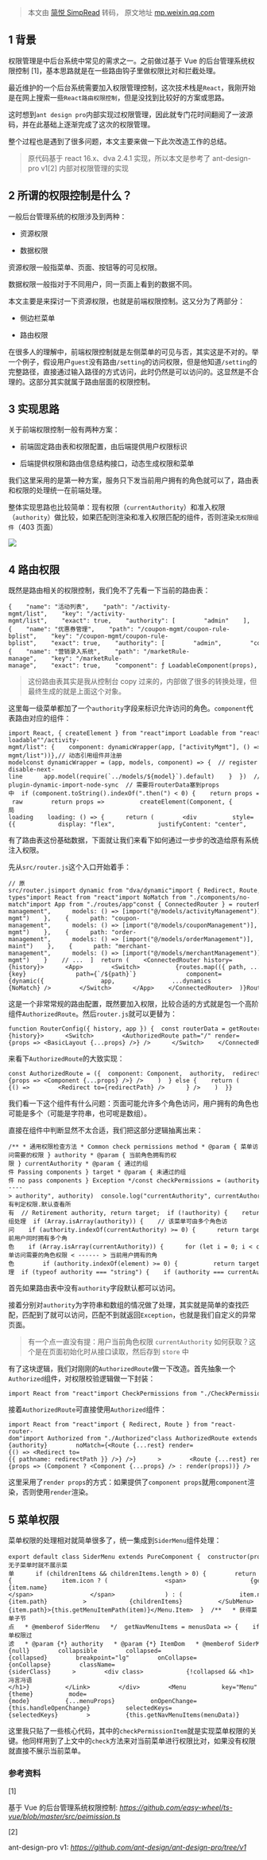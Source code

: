 > 本文由 [简悦 SimpRead](http://ksria.com/simpread/) 转码， 原文地址 [mp.weixin.qq.com](https://mp.weixin.qq.com/s/yPNRbCunoAjNwPD472nXFg)

1 背景
----

权限管理是中后台系统中常见的需求之一。之前做过基于 Vue 的后台管理系统权限控制 [1]，基本思路就是在一些路由钩子里做权限比对和拦截处理。

最近维护的一个后台系统需要加入权限管理控制，这次技术栈是`React`，我刚开始是在网上搜索一些`React路由权限控制`，但是没找到比较好的方案或思路。

这时想到`ant design pro`内部实现过权限管理，因此就专门花时间翻阅了一波源码，并在此基础上逐渐完成了这次的权限管理。

整个过程也是遇到了很多问题，本文主要来做一下此次改造工作的总结。

> 原代码基于 react 16.x、dva 2.4.1 实现，所以本文是参考了 ant-design-pro v1[2] 内部对权限管理的实现

2 所谓的权限控制是什么？
-------------

一般后台管理系统的权限涉及到两种：

*   资源权限
    
*   数据权限
    

资源权限一般指菜单、页面、按钮等的可见权限。

数据权限一般指对于不同用户，同一页面上看到的数据不同。

本文主要是来探讨一下资源权限，也就是前端权限控制。这又分为了两部分：

*   侧边栏菜单
    
*   路由权限
    

在很多人的理解中，前端权限控制就是左侧菜单的可见与否，其实这是不对的。举一个例子，假设用户`guest`没有路由`/setting`的访问权限，但是他知道`/setting`的完整路径，直接通过输入路径的方式访问，此时仍然是可以访问的。这显然是不合理的。这部分其实就属于路由层面的权限控制。

3 实现思路
------

关于前端权限控制一般有两种方案：

*   前端固定路由表和权限配置，由后端提供用户权限标识
    
*   后端提供权限和路由信息结构接口，动态生成权限和菜单
    

我们这里采用的是第一种方案，服务只下发当前用户拥有的角色就可以了，路由表和权限的处理统一在前端处理。

整体实现思路也比较简单：现有权限（`currentAuthority`）和准入权限（`authority`）做比较，如果匹配则渲染和准入权限匹配的组件，否则渲染`无权限组件`（403 页面）

![](https://mmbiz.qpic.cn/mmbiz_png/DByMFBAKmy56ftmApH0Gxtu8nx4vQmBibwZ1z5G0EE6KgF2SNTtPDznHHjyRX7ObLqTgQHydib1j7rxZLxCibk6lA/640?wx_fmt=png)

4 路由权限
------

既然是路由相关的权限控制，我们免不了先看一下当前的路由表：

```
{    "name": "活动列表",    "path": "/activity-mgmt/list",    "key": "/activity-mgmt/list",    "exact": true,    "authority": [        "admin"    ],    "component": ƒ LoadableComponent(props),    "inherited": false,    "hideInBreadcrumb": false},{    "name": "优惠券管理",    "path": "/coupon-mgmt/coupon-rule-bplist",    "key": "/coupon-mgmt/coupon-rule-bplist",    "exact": true,    "authority": [        "admin",        "coupon"    ],    "component": ƒ LoadableComponent(props),    "inherited": true,    "hideInBreadcrumb": false},{    "name": "营销录入系统",    "path": "/marketRule-manage",    "key": "/marketRule-manage",    "exact": true,    "component": ƒ LoadableComponent(props),    "inherited": true,    "hideInBreadcrumb": false}
```

> 这份路由表其实是我从控制台 copy 过来的，内部做了很多的转换处理，但最终生成的就是上面这个对象。

这里每一级菜单都加了一个`authority`字段来标识允许访问的角色。`component`代表路由对应的组件：

```
import React, { createElement } from "react"import Loadable from "react-loadable""/activity-mgmt/list": {    component: dynamicWrapper(app, ["activityMgmt"], () => import("../routes/activity-mgmt/list"))},// 动态引用组件并注册modelconst dynamicWrapper = (app, models, component) => {  // register models  models.forEach(model => {    if (modelNotExisted(app, model)) {      // eslint-disable-next-line      app.model(require(`../models/${model}`).default)    }  })  // () => require('module')  // transformed by babel-plugin-dynamic-import-node-sync  // 需要将routerData塞到props中  if (component.toString().indexOf(".then(") < 0) {    return props => {      return createElement(component().default, {        ...props,        routerData: getRouterDataCache(app)      })    }  }  // () => import('module')  return Loadable({    loader: () => {      return component().then(raw => {        const Component = raw.default || raw        return props =>          createElement(Component, {            ...props,            routerData: getRouterDataCache(app)          })      })    },    // 全局loading    loading: () => {      return (        <div          style={{            display: "flex",            justifyContent: "center",            alignItems: "center"          }}        >          <Spin size="large" class />        </div>      )    }  })}
```

有了路由表这份基础数据，下面就让我们来看下如何通过一步步的改造给原有系统注入权限。

先从`src/router.js`这个入口开始着手：

```
// 原src/router.jsimport dynamic from "dva/dynamic"import { Redirect, Route, routerRedux, Switch } from "dva/router"import PropTypes from "prop-types"import React from "react"import NoMatch from "./components/no-match"import App from "./routes/app"const { ConnectedRouter } = routerReduxconst RouterConfig = ({ history, app }) => {  const routes = [    {      path: "activity-management",      models: () => [import("@/models/activityManagement")],      component: () => import("./routes/activity-mgmt")    },    {      path: "coupon-management",      models: () => [import("@/models/couponManagement")],      component: () => import("./routes/coupon-mgmt")    },    {      path: "order-management",      models: () => [import("@/models/orderManagement")],      component: () => import("./routes/order-maint")    },    {      path: "merchant-management",      models: () => [import("@/models/merchantManagement")],      component: () => import("./routes/merchant-mgmt")    }    // ...  ]  return (    <ConnectedRouter history={history}>      <App>        <Switch>          {routes.map(({ path, ...dynamics }, key) => (            <Route              key={key}              path={`/${path}`}              component={dynamic({                app,                ...dynamics              })}            />          ))}          <Route component={NoMatch} />        </Switch>      </App>    </ConnectedRouter>  )}RouterConfig.propTypes = {  history: PropTypes.object,  app: PropTypes.object}export default RouterConfig
```

这是一个非常常规的路由配置，既然要加入权限，比较合适的方式就是包一个高阶组件`AuthorizedRoute`。然后`router.js`就可以更替为：

```
function RouterConfig({ history, app }) {  const routerData = getRouterData(app)  const BasicLayout = routerData["/"].component  return (    <ConnectedRouter history={history}>      <Switch>        <AuthorizedRoute path="/" render={props => <BasicLayout {...props} />} />      </Switch>    </ConnectedRouter>  )}
```

来看下`AuthorizedRoute`的大致实现：

```
const AuthorizedRoute = ({  component: Component,  authority,  redirectPath,  {...rest}}) => {  if (authority === currentAuthority) {    return (      <Route      {...rest}      render={props => <Component {...props} />} />    )  } else {    return (      <Route {...rest} render={() =>        <Redirect to={redirectPath} />      } />    )  }}
```

我们看一下这个组件有什么问题：页面可能允许多个角色访问，用户拥有的角色也可能是多个（可能是字符串，也可呢是数组）。

直接在组件中判断显然不太合适，我们把这部分逻辑抽离出来：

```
/** * 通用权限检查方法 * Common check permissions method * @param { 菜单访问需要的权限 } authority * @param { 当前角色拥有的权限 } currentAuthority * @param { 通过的组件 Passing components } target * @param { 未通过的组件 no pass components } Exception */const checkPermissions = (authority, currentAuthority, target, Exception) => {  console.log("checkPermissions -----> authority", authority)  console.log("currentAuthority", currentAuthority)  console.log("target", target)  console.log("Exception", Exception)  // 没有判定权限.默认查看所有  // Retirement authority, return target;  if (!authority) {    return target  }  // 数组处理  if (Array.isArray(authority)) {    // 该菜单可由多个角色访问    if (authority.indexOf(currentAuthority) >= 0) {      return target    }    // 当前用户同时拥有多个角色    if (Array.isArray(currentAuthority)) {      for (let i = 0; i < currentAuthority.length; i += 1) {        const element = currentAuthority[i]        // 菜单访问需要的角色权限 < ------ > 当前用户拥有的角色        if (authority.indexOf(element) >= 0) {          return target        }      }    }    return Exception  }  // string 处理  if (typeof authority === "string") {    if (authority === currentAuthority) {      return target    }    if (Array.isArray(currentAuthority)) {      for (let i = 0; i < currentAuthority.length; i += 1) {        const element = currentAuthority[i]        if (authority.indexOf(element) >= 0) {          return target        }      }    }    return Exception  }  throw new Error("unsupported parameters")}const check = (authority, target, Exception) => {  return checkPermissions(authority, CURRENT, target, Exception)}
```

首先如果路由表中没有`authority`字段默认都可以访问。

接着分别对`authority`为字符串和数组的情况做了处理，其实就是简单的查找匹配，匹配到了就可以访问，匹配不到就返回`Exception`，也就是我们自定义的异常页面。

> 有一个点一直没有提：用户当前角色权限 `currentAuthority` 如何获取？这个是在页面初始化时从接口读取，然后存到 `store` 中

有了这块逻辑，我们对刚刚的`AuthorizedRoute`做一下改造。首先抽象一个`Authorized`组件，对权限校验逻辑做一下封装：

```
import React from "react"import CheckPermissions from "./CheckPermissions"class Authorized extends React.Component {  render() {    const { children, authority, noMatch = null } = this.props    const childrenRender = typeof children === "undefined" ? null : children    return CheckPermissions(authority, childrenRender, noMatch)  }}export default Authorized
```

接着`AuthorizedRoute`可直接使用`Authorized`组件：

```
import React from "react"import { Redirect, Route } from "react-router-dom"import Authorized from "./Authorized"class AuthorizedRoute extends React.Component {  render() {    const { component: Component, render, authority, redirectPath, ...rest } = this.props    return (      <Authorized        authority={authority}        noMatch={<Route {...rest} render={() => <Redirect to={{ pathname: redirectPath }} />} />}      >        <Route {...rest} render={props => (Component ? <Component {...props} /> : render(props))} />      </Authorized>    )  }}export default AuthorizedRoute
```

这里采用了`render props`的方式：如果提供了`component props`就用`component`渲染，否则使用`render`渲染。

5 菜单权限
------

菜单权限的处理相对就简单很多了，统一集成到`SiderMenu`组件处理：

```
export default class SiderMenu extends PureComponent {  constructor(props) {    super(props)  }  /**   * get SubMenu or Item   */  getSubMenuOrItem = item => {    if (item.children && item.children.some(child => child.name)) {      const childrenItems = this.getNavMenuItems(item.children)      // 当无子菜单时就不展示菜单      if (childrenItems && childrenItems.length > 0) {        return (          <SubMenu            title={              item.icon ? (                <span>                  {getIcon(item.icon)}                  <span>{item.name}</span>                </span>              ) : (                item.name              )            }            key={item.path}          >            {childrenItems}          </SubMenu>        )      }      return null    }    return <Menu.Item key={item.path}>{this.getMenuItemPath(item)}</Menu.Item>  }  /**   * 获得菜单子节点   * @memberof SiderMenu   */  getNavMenuItems = menusData => {    if (!menusData) {      return []    }    return menusData      .filter(item => item.name && !item.hideInMenu)      .map(item => {        // make dom        const ItemDom = this.getSubMenuOrItem(item)        return this.checkPermissionItem(item.authority, ItemDom)      })      .filter(item => item)  }  /**   *   * @description 菜单权限过滤   * @param {*} authority   * @param {*} ItemDom   * @memberof SiderMenu   */  checkPermissionItem = (authority, ItemDom) => {    const { Authorized } = this.props    if (Authorized && Authorized.check) {      const { check } = Authorized      return check(authority, ItemDom)    }    return ItemDom  }  render() {    // ...    return      <Sider        trigger={null}        collapsible        collapsed={collapsed}        breakpoint="lg"        onCollapse={onCollapse}        className={siderClass}      >        <div class>            {!collapsed && <h1>冯言冯语</h1>}          </Link>        </div>        <Menu          key="Menu"          theme={theme}          mode={mode}          {...menuProps}          onOpenChange={this.handleOpenChange}          selectedKeys={selectedKeys}        >          {this.getNavMenuItems(menuData)}        </Menu>      </Sider>  }}
```

这里我只贴了一些核心代码，其中的`checkPermissionItem`就是实现菜单权限的关键。他同样用到了上文中的`check`方法来对当前菜单进行权限比对，如果没有权限就直接不展示当前菜单。

### 参考资料

[1]

基于 Vue 的后台管理系统权限控制: _https://github.com/easy-wheel/ts-vue/blob/master/src/peimission.ts_

[2]

ant-design-pro v1: _https://github.com/ant-design/ant-design-pro/tree/v1_